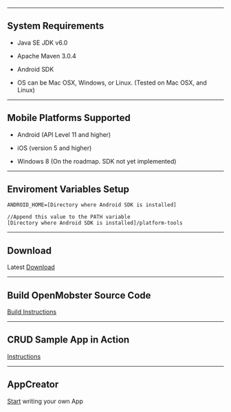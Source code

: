 
---


## System Requirements ##

  * Java SE JDK v6.0

  * Apache Maven 3.0.4

  * Android SDK

  * OS can be Mac OSX, Windows, or Linux. (Tested on Mac OSX, and Linux)


---


## Mobile Platforms Supported ##

  * Android (API Level 11 and higher)

  * iOS (version 5 and higher)

  * Windows 8 (On the roadmap. SDK not yet implemented)


---


## Enviroment Variables Setup ##

```
ANDROID_HOME=[Directory where Android SDK is installed]

//Append this value to the PATH variable
[Directory where Android SDK is installed]/platform-tools
```


---


## Download ##

Latest [Download](http://code.google.com/p/openmobster/downloads/list)


---


## Build OpenMobster Source Code ##

[Build Instructions](BuildOpenMobster.md)


---


## CRUD Sample App in Action ##

[Instructions](CRUDSampleApp.md)


---


## AppCreator ##

[Start](AppCreator.md) writing your own App